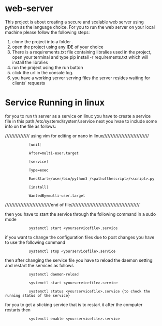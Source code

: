 ﻿# web-server
 This project is about creating a secure and scalable web server using python as the language choice.
 For you to run the web server on your local machine please follow the following steps:
 1. clone the project into a folder .
 2. open the project using any IDE of your choice 
 3. There is a requirements.txt file containing libralies used in the project, open your terminal and type pip install -r requirements.txt  which will install the libralies
 4. run the project using the run button 
 5. click the url in the console log.
 6. you have a working server serving files the server resides waiting for clients' requests

# Service Running in linux
for you to run th server as a service on linuc you have to create a service file in this path  /etc/systemd/system/<yourservicefile>.service next you hvae to include some info on the file as follows:
 
 //////////////// using vim for editing or nano in linux//////////////////////////////

               [unit]

               After=multi-user.target

               [service]

               Type=exec

               ExecStart=/user/bin/python3 /<pathofthescript>/<script>.py

               [install]

               WantedBy=multi-user.target
 
 //////////////////////////////end of file/////////////////////////////////////////////
 
 
 then you have to start the service through the following command in a sudo mode
 
               systemctl start <yourservicefile>.service
 
if you want to change the configuration files due to post changes you have to use the following command
 
               systemctl stop <yourservicefile>.service
 
then after changing the service file you have to reload  the daemon setting and restart the services as follows
 
               systemctl daemon-reload
 
               systemctl start <yourservicefile>.service
 
               systemctl status <yourservicefile>.service {to check the running status of the service}
 
for you to get a sticking service that is to restart it after the computer restarts then
 
               systemctl enable <yourservicefile>.service
